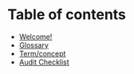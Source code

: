 # Table of contents

* [Welcome!](README.md)
* [Glossary](glossary.md)
* [Term/concept](term-concept.md)
* [Audit Checklist](audit-checklist.md)

